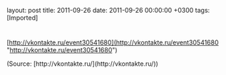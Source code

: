 layout: post
title: 2011-09-26
date: 2011-09-26 00:00:00 +0300
tags: [Imported]
# 

[http://vkontakte.ru/event30541680](http://vkontakte.ru/event30541680 "http://vkontakte.ru/event30541680")

<div class="attribution">(<span>Source:</span> [http://vkontakte.ru/](http://vkontakte.ru/))</div>
